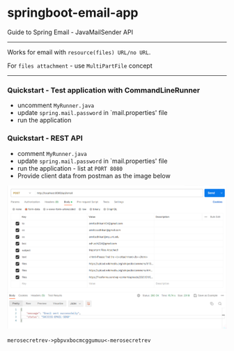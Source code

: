 # springboot-email-app
Guide to Spring Email - JavaMailSender API

---
Works for email with `resource(files) URL/no URL`.

For `files attachment` - use `MultiPartFile` concept

---
### Quickstart - Test application with CommandLineRunner

- uncomment `MyRunner.java` 
- update `spring.mail.password` in `mail.properties' file
- run the application

### Quickstart - REST API
- comment `MyRunner.java`
- update `spring.mail.password` in `mail.properties' file
- run the application - list at `PORT 8080`
- Provide client data from postman as the image below

![test-email-api.png](src%2Fmain%2Fresources%2Fstatic%2Ftest-email-api.png)


`merosecretrev->pbpvxbocmcggumuu<-merosecretrev`

